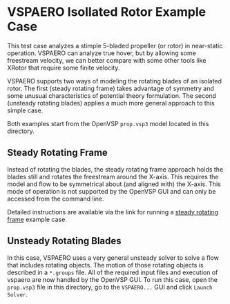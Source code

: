 # VSPAERO Isollated Rotor Example Case

This test case analyzes a stimple 5-bladed propeller (or rotor) in near-static operation.
VSPAERO can analyze true hover, but by allowing some freestream velocity, we can better
compare with some other tools like XRotor that require some finite velocity.

VSPAERO supports two ways of modeling the rotating blades of an isolated rotor.  The first
(steady rotating frame) takes advantage of symmetry and some unusual characteristics of
potential theory formulation.  The second (unsteady rotating blades) applies a much more
general approach to this simple case.

Both examples start from the OpenVSP `prop.vsp3` model located in this directory.

## Steady Rotating Frame

Instead of rotating the blades, the steady rotating frame approach holds the blades still
and rotates the freestream around the X-axis.  This requires the model and flow to be
symmetrical about (and aligned with) the X-axis.  This mode of operation is not supported
by the OpenVSP GUI and can only be accessed from the command line.

Detailed instructions are available via the link for running a
[steady rotating frame](./Steady_Rotating_Frame/) example case.

## Unsteady Rotating Blades

In this case, VSPAERO uses a very general unsteady solver to solve a flow that includes
rotating objects.  The motion of those rotating objects is described in a `*.groups` file.
All of the required input files and execution of vspaero are now handled by the OpenVSP GUI.
To run this case, open the `prop.vsp3` file in this directory, go to the `VSPAERO...` GUI
and click `Launch Solver`.
